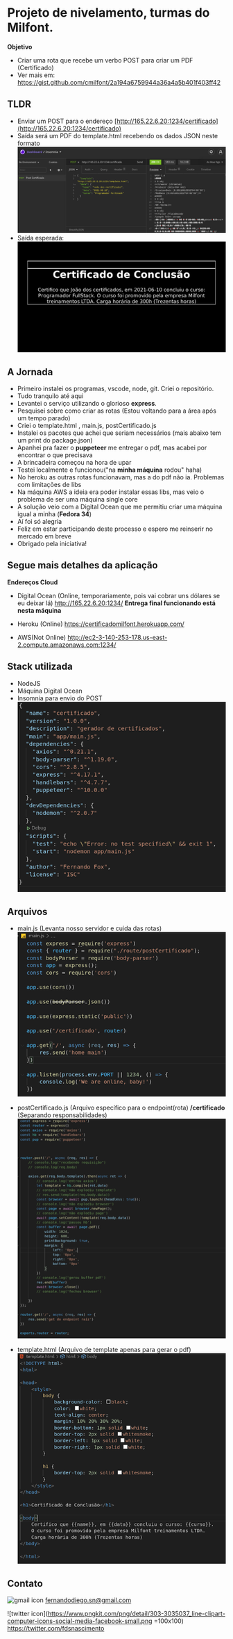 # Projeto de nivelamento, turmas do Milfont.


  **Objetivo**
- Criar uma rota que recebe um verbo POST para criar um PDF (Certificado)
- Ver mais em: 
https://gist.github.com/cmilfont/2a194a6759944a36a4a5b401f403ff42

## TLDR
- Enviar um POST para o endereço [http://165.22.6.20:1234/certificado](http://165.22.6.20:1234/certificado)
- Saída será um PDF do template.html recebendo os dados JSON neste formato
![Imagem Insomnia](img/insomnia.png)
- Saída esperada:
![Imagem pdf](img/imgpdf.png)

## A Jornada
 - Primeiro instalei os programas, vscode, node, git. Criei o repositório. 
 - Tudo tranquilo até aqui
 - Levantei o serviço utilizando o glorioso **express**.
 - Pesquisei sobre como criar as rotas (Estou voltando para a área após um tempo parado)
 - Criei o template.html , main.js, postCertificado.js
 - Instalei os pacotes que achei que seriam necessários (mais abaixo tem um print do package.json) 
 - Apanhei pra fazer o **puppeteer** me entregar o pdf, mas acabei por encontrar o que precisava
 - A brincadeira começou na hora de upar
 - Testei localmente e funcionou("na **minha máquina** rodou" haha)
 - No heroku as outras rotas funcionavam, mas a do pdf não ia. Problemas com limitações de libs
 - Na máquina AWS a ideia era poder instalar essas libs, mas veio o problema de ser uma máquina single core
 - A solução veio com a Digital Ocean que me permitiu criar uma máquina igual a minha (**Fedora 34**)
 - Aí foi só alegria
 - Feliz em estar participando deste processo e espero me reinserir no mercado em breve
 - Obrigado pela iniciativa!
 
 ## Segue mais detalhes da aplicação
 
**Endereços Cloud**

 - Digital Ocean (Online, temporariamente, pois vai cobrar uns dólares se eu deixar lá)
http://165.22.6.20:1234/
**Entrega final funcionando está nesta máquina**

  

- Heroku (Online)
https://certificadomilfont.herokuapp.com/

  

- AWS(Not Online)
http://ec2-3-140-253-178.us-east-2.compute.amazonaws.com:1234/

## Stack utilizada
- NodeJS
- Máquina Digital Ocean
- Insomnia para envio do POST
![imagem dos pacotes json](img/json.png)

## Arquivos

 - main.js (Levanta nosso servidor e cuida das rotas)
 ![imagem main.js](img/main.png)
 
 - postCertificado.js (Arquivo específico para o endpoint(rota) **/certificado** (Separando responsabilidades)
 ![imagem postCertificado.js](img/postCertificado.png)
 
 -  template.html (Arquivo de template apenas para gerar o pdf)
 ![imagem template.html](img/template.png)


## Contato
![gmail icon](https://ssl.gstatic.com/ui/v1/icons/mail/rfr/logo_gmail_lockup_dark_2x_r2.png)
fernandodiego.sn@gmail.com


![twitter icon](https://www.pngkit.com/png/detail/303-3035037_line-clipart-computer-icons-social-media-facebook-small.png =100x100)
https://twitter.com/fdsnascimento